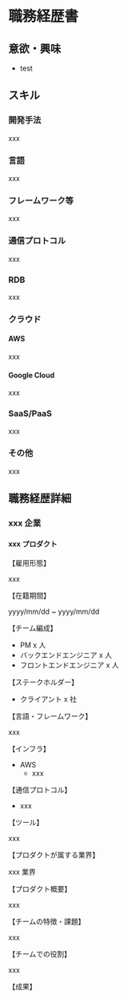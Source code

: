 # 職務経歴書

## 意欲・興味

- test

## スキル

### 開発手法

xxx

### 言語

xxx

### フレームワーク等

xxx

### 通信プロトコル

xxx

### RDB

xxx

### クラウド

#### AWS

xxx

#### Google Cloud

xxx

### SaaS/PaaS

xxx

### その他

xxx

## 職務経歴詳細

### xxx 企業

#### xxx プロダクト

【雇用形態】

xxx

【在籍期間】

yyyy/mm/dd ~ yyyy/mm/dd

【チーム編成】

- PM x 人
- バックエンドエンジニア x 人
- フロントエンドエンジニア x 人

【ステークホルダー】

- クライアント x 社

【言語・フレームワーク】

xxx

【インフラ】

- AWS
  - xxx

【通信プロトコル】

- xxx

【ツール】

xxx

【プロダクトが属する業界】

xxx 業界

【プロダクト概要】

xxx

【チームの特徴・課題】

xxx

【チームでの役割】

xxx

【成果】

